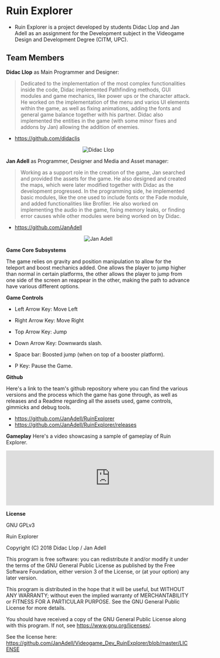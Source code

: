 # Ruin Explorer

 * Ruin Explorer is a project developed by students Didac Llop and Jan Adell as an assignment for the Development subject in the Videogame Design and Development Degree (CITM, UPC).

## Team Members

**Didac Llop** as Main Programmer and Designer:
 > Dedicated to the implementation of the most complex functionalities inside the code, Didac implemented Pathfinding methods, GUI modules    and game mechanics, like power ups or the character attack. He worked on the implementation of the menu and varios UI elements within the game, as well as fixing animations, adding the fonts and general game balance together with his partner. Didac also implemented the entities in the game (with some minor fixes and addons by Jan) allowing the addition of enemies.
 
 * <https://github.com/didaclis>

<p align="center">
  <img src="https://user-images.githubusercontent.com/36292051/50056302-80236b00-015a-11e9-9028-f2e87f13dd6a.png" alt="Didac Llop"/>
</p>

**Jan Adell** as Programmer, Designer and Media and Asset manager:
 > Working as a support role in the creation of the game, Jan searched and provided the assets for the game. He also designed and created the maps, which were later modified together with Didac as the development progressed. In the programming side, he implemented basic modules, like the one used to include fonts or the Fade module, and added functionalities like Brofiler. He also worked on implementing the audio in the game, fixing memory leaks, or finding error causes while other modules were being worked on by Didac. 
 
 * <https://github.com/JanAdell>

<p align="center">
  <img src="https://user-images.githubusercontent.com/36292051/50056301-7dc11100-015a-11e9-9d97-08bbca6cda93.png" alt="Jan Adell"/>
</p>

 **Game Core Subsystems**
 
The game relies on gravity and position manipulation to allow for the teleport and boost mechanics added. One allows the player to jump higher than normal in certain platforms, the other allows the player to jump from one side of the screen an reappear in the other, making the path to advance have various different options. 


 **Game Controls**

* Left Arrow Key: Move Left

* Right Arrow Key: Move Right

* Top Arrow Key: Jump

* Down Arrow Key: Downwards slash.

* Space bar: Boosted jump (when on top of a booster platform). 

* P Key: Pause the Game.


 **Github**
 
Here's a link to the team's github repository where you can find the various versions and the process which the game has gone through, as well as releases and a Readme regarding all the assets used, game controls, gimmicks and debug tools.
 
 * <https://github.com/JanAdell/RuinExplorer>
 * <https://github.com/JanAdell/RuinExplorer/releases>
 
  **Gameplay**
Here's a video showcasing a sample of gameplay of Ruin Explorer.

<iframe width="568" heigth="315" src="https://www.youtube.com/watch?v=osWXkOtHFQ0&feature=youtu.be" frameborder="0" allow="accelerometer; autoplay; encrypted-media; gyroscope; picture-in-picture" allowfullscreen></iframe>
 
 **License** 

GNU GPLv3

Ruin Explorer 

Copyright (C) 2018  Didac Llop / Jan Adell

This program is free software: you can redistribute it and/or modify
it under the terms of the GNU General Public License as published by
the Free Software Foundation, either version 3 of the License, or
(at your option) any later version.

This program is distributed in the hope that it will be useful,
but WITHOUT ANY WARRANTY; without even the implied warranty of
MERCHANTABILITY or FITNESS FOR A PARTICULAR PURPOSE.  See the
GNU General Public License for more details.

You should have received a copy of the GNU General Public License
along with this program.  If not, see <https://www.gnu.org/licenses/>.

See the license here: <https://github.com/JanAdell/Videogame_Dev_RuinExplorer/blob/master/LICENSE>

